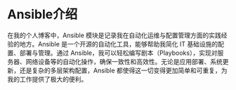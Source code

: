 # Ansible介绍

在我的个人博客中，Ansible 模块是记录我在自动化运维与配置管理方面的实践经验的地方。Ansible 是一个开源的自动化工具，能够帮助我简化 IT 基础设施的配置、部署与管理。通过 Ansible，我可以轻松编写剧本（Playbooks），实现对服务器、网络设备等的自动化操作，确保一致性和高效性。无论是应用部署、系统更新，还是复杂的多层架构配置，Ansible 都使得这一切变得更加简单和可重复，为我的工作提供了极大的便利。
